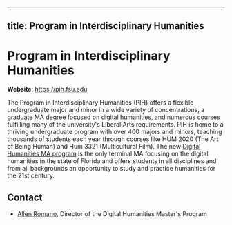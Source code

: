 ----------------
title: Program in Interdisciplinary Humanities 
----------------

# Program in Interdisciplinary Humanities 

**Website**: https://pih.fsu.edu 

The Program in Interdisciplinary Humanities (PIH) offers a flexible undergraduate major and minor in a wide variety of concentrations, a graduate MA degree focused on digital humanities, and numerous courses fulfilling many of the university's Liberal Arts requirements. PIH is home to a thriving undergraduate program with over 400 majors and minors, teaching thousands of students each year through courses like HUM 2020 (The Art of Being Human) and Hum 3321 (Multicultural Film). The new [Digital Humanities MA program](academics/dhma.md) is the only terminal MA focusing on the digital humanities in the state of Florida and offers students in all disciplines and from all backgrounds an opportunity to study and practice humanities for the 21st century.

<!-- Include link to courses page -->

## Contact 

* [Allen Romano](mailto:aromano@fsu.edu), Director of the Digital Humanities Master's Program 